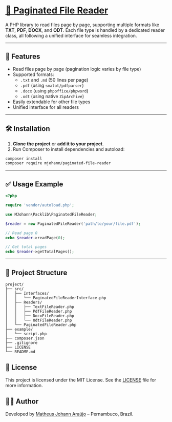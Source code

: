 
# [📄 Paginated File Reader](https://github.com/matheusjohannaraujo/paginated_file_reader)

A PHP library to read files page by page, supporting multiple formats like **TXT**, **PDF**, **DOCX**, and **ODT**. Each file type is handled by a dedicated reader class, all following a unified interface for seamless integration.

---

## 🚀 Features

- Read files page by page (pagination logic varies by file type)
- Supported formats:
  - `.txt` and `.md` (50 lines per page)
  - `.pdf` (using `smalot/pdfparser`)
  - `.docx` (using `phpoffice/phpword`)
  - `.odt` (using native `ZipArchive`)
- Easily extendable for other file types
- Unified interface for all readers

---

## 🛠️ Installation

1. **Clone the project** or **add it to your project**.
2. Run Composer to install dependencies and autoload:

```bash
composer install
composer require mjohann/paginated-file-reader
```

---

## ✅ Usage Example

```php
<?php

require 'vendor/autoload.php';

use MJohann\Packlib\PaginatedFileReader;

$reader = new PaginatedFileReader('path/to/your/file.pdf');

// Read page 0
echo $reader->readPage(0);

// Get total pages
echo $reader->getTotalPages();
```

---

## 🧱 Project Structure

```
project/
├── src/
│   ├── Interfaces/
│   │   └── PaginatedFileReaderInterface.php
│   ├── Readers/
│   │   ├── TextFileReader.php
│   │   ├── PdfFileReader.php
│   │   ├── DocxFileReader.php
│   │   └── OdtFileReader.php
│   └── PaginatedFileReader.php
├── example/
│   └── script.php
├── composer.json
├── .gitignore
├── LICENSE
└── README.md
```

## 📄 License

This project is licensed under the MIT License. See the [LICENSE](LICENSE) file for more information.

## 👨‍💻 Author

Developed by [Matheus Johann Araújo](https://github.com/matheusjohannaraujo) – Pernambuco, Brazil.
